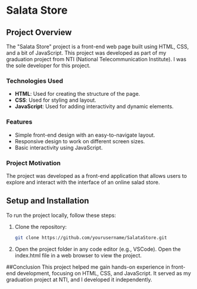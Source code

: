 # Salata Store

## Project Overview
The "Salata Store" project is a front-end web page built using HTML, CSS, and a bit of JavaScript. This project was developed as part of my graduation project from NTI (National Telecommunication Institute). I was the sole developer for this project.

### Technologies Used
- **HTML**: Used for creating the structure of the page.
- **CSS**: Used for styling and layout.
- **JavaScript**: Used for adding interactivity and dynamic elements.

### Features
- Simple front-end design with an easy-to-navigate layout.
- Responsive design to work on different screen sizes.
- Basic interactivity using JavaScript.

### Project Motivation
The project was developed as a front-end application that allows users to explore and interact with the interface of an online salad store.

## Setup and Installation
To run the project locally, follow these steps:
1. Clone the repository:
   ```bash
   git clone https://github.com/yourusername/SalataStore.git
2. Open the project folder in any code editor (e.g., VSCode).
Open the index.html file in a web browser to view the project.

##Conclusion
This project helped me gain hands-on experience in front-end development, focusing on HTML, CSS, and JavaScript. It served as my graduation project at NTI, and I developed it independently.
